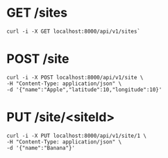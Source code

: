 # GET /sites

```
curl -i -X GET localhost:8000/api/v1/sites`
```

# POST /site

```
curl -i -X POST localhost:8000/api/v1/site \
-H "Content-Type: application/json" \
-d '{"name":"Apple","latitude":10,"longitude":10}'
```

# PUT /site/\<siteId>

```
curl -i -X PUT localhost:8000/api/v1/site/1 \
-H "Content-Type: application/json" \
-d '{"name":"Banana"}'
```
